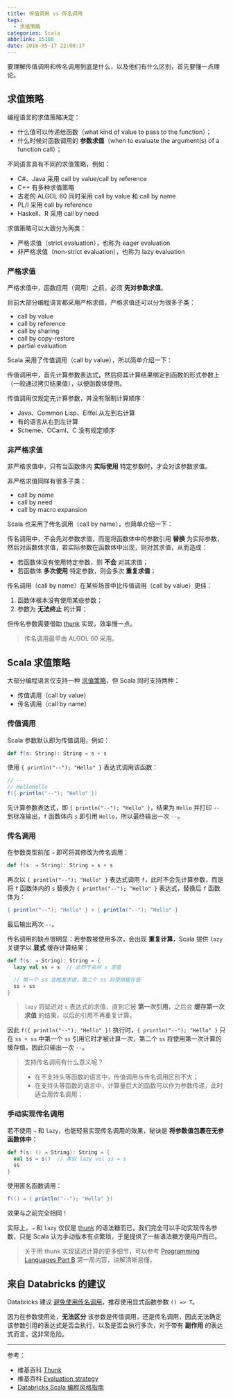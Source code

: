 ```yaml
---
title: 传值调用 vs 传名调用
tags:
  - 求值策略
categories: Scala
abbrlink: 15180
date: 2018-05-17 22:00:17
---
```


要理解传值调用和传名调用到底是什么，以及他们有什么区别，首先要懂一点理论。

## 求值策略

编程语言的求值策略决定：

* 什么值可以传递给函数（what kind of value to pass to the function）；
* 什么时候对函数调用的 **参数求值**（when to evaluate the argument(s) of a function call）；

<!-- more -->

不同语言具有不同的求值策略，例如：

* C#、Java 采用 call by value/call by reference
* C++ 有多种求值策略
* 古老的 ALGOL 60 同时采用 call by value 和 call by name
* PL/I 采用 call by reference
* Haskell、R 采用 call by need

求值策略可以大致分为两类：

* 严格求值（strict evaluation），也称为 eager evaluation
* 非严格求值（non-strict evaluation），也称为 lazy evaluation

### 严格求值

严格求值中，函数应用（调用）之前，必须 **先对参数求值**。

目前大部分编程语言都采用严格求值，严格求值还可以分为很多子类：

* call by value
* call by reference
* call by sharing
* call by copy-restore
* partial evaluation

Scala 采用了传值调用（call by value），所以简单介绍一下：

传值调用中，首先计算参数表达式，然后将其计算结果绑定到函数的形式参数上（一般通过拷贝结果值），以便函数体使用。

传值调用仅规定先计算参数，并没有限制计算顺序：

* Java、Common Lisp、Eiffel 从左到右计算
* 有的语言从右到左计算
* Scheme、OCaml、C 没有规定顺序

### 非严格求值

非严格求值中，只有当函数体内 **实际使用** 特定参数时，才会对该参数求值。

非严格求值同样有很多子类：

* call by name
* call by need
* call by macro expansion

Scala 也采用了传名调用（call by name），也简单介绍一下：

传名调用中，不会先对参数求值，而是将函数体中的参数引用 **替换** 为实际参数，然后对函数体求值，若实际参数在函数体中出现，则对其求值，从而造成：

* 若函数体没有使用特定参数，则 **不会** 对其求值；
* 若函数体 **多次使用** 特定参数，则会多次 **重复求值**；

传名调用（call by name）在某些场景中比传值调用（call by value）更佳：

1. 函数体根本没有使用某些参数；
2. 参数为 **无法终止** 的计算；

但传名参数需要借助 [thunk](https://en.wikipedia.org/wiki/Thunk#Call_by_name) 实现，效率慢一点。

>传名调用最早由 ALGOL 60 采用。

## Scala 求值策略

大部分编程语言仅支持一种 [求值策略](https://en.wikipedia.org/wiki/Evaluation_strategy)，但 Scala 同时支持两种：

* 传值调用（call by value）
* 传名调用（call by name）

### 传值调用

Scala 参数默认即为传值调用，例如：

```Scala
def f(s: String): String = s + s
```

使用 `{ println("--"); "Hello" }` 表达式调用该函数：

```Scala
// --
// HelloHello
f({ println("--"); "Hello" })
```

先计算参数表达式，即 `{ println("--"); "Hello" }`，结果为 `Hello` 并打印 `--` 到标准输出，`f` 函数体内 `s` 即引用 `Hello`，所以最终输出一次 `--`。

### 传名调用

在参数类型前加 `⇒` 即可将其修改为传名调用：

```Scala
def f(s: ⇒ String): String = s + s
```

再次以 `{ println("--"); "Hello" }` 表达式调用 `f`，此时不会先计算参数，而是将 `f` 函数体内的 `s` 替换为 `{ println("--"); "Hello" }` 表达式，替换后 `f` 函数体为：

```Scala
{ println("--"); "Hello" } + { println("--"); "Hello" }
```

最后输出两次 `--`。

传名调用的缺点很明显：若参数被使用多次，会出现 **重复计算**，Scala 提供 `lazy` 关键字以 **显式** 缓存计算结果：

```Scala
def f(s: ⇒ String): String = {
  lazy val ss = s  // 此时不会对 s 求值

  // 第一个 ss 会触发求值，第二个 ss 将使用缓存值
  ss + ss
}
```

>`lazy` 将延迟对 `s` 表达式的求值，直到它被 **第一次引用**，之后会 **缓存第一次求值** 的结果，以后的引用不再重复计算。

因此 `f({ println("--"); "Hello" })` 执行时，`{ println("--"); "Hello" }` 只在 `ss + ss` 中第一个 `ss` 引用它时才被计算一次，第二个 `ss` 将使用第一次计算的缓存值，因此只输出一次 `--`。

>支持传名调用有什么意义呢？
>* 在不支持头等函数的语言中，传值调用与传名调用区别不大；
>* 在支持头等函数的语言中，计算量巨大的函数可以作为参数传递，此时适合用传名调用；

### 手动实现传名调用

若不使用 `⇒` 和 `lazy`，也能轻易实现传名调用的效果，秘诀是 **将参数值包裹在无参函数体中**：

```Scala
def f(s: () ⇒ String): String = {
  val ss = s()  // 类似 lazy val ss = s
  ss
}
```

使用匿名函数调用：

```Scala
f(() ⇒ { println("--"); "Hello" })
```

效果与之前完全相同！

实际上，`⇒` 和 `lazy` 仅仅是 [thunk](https://en.wikipedia.org/wiki/Thunk#Call_by_name) 的语法糖而已，我们完全可以手动实现传名参数，只是 Scala 认为手动版本有点繁琐，于是提供了一些语法糖方便用户而已。

>关于用 thunk 实现延迟计算的更多细节，可以参考 [Programming Languages Part B](https://www.coursera.org/learn/programming-languages-part-b/home/welcome) 第一周内容，讲解清晰易懂。

## 来自 Databricks 的建议

Databricks 建议 [避免使用传名调用](https://github.com/databricks/scala-style-guide/blob/master/README-ZH.md#call_by_name)，推荐使用显式函数参数 `() => T`。

因为在参数使用处，**无法区分** 该参数是传值调用，还是传名调用，因此无法确定该参数引用的表达式是否会执行，以及是否会执行多次，对于带有 **副作用** 的表达式而言，这非常危险。

---

参考：

* 维基百科 [Thunk](https://en.wikipedia.org/wiki/Thunk#Call_by_name)
* 维基百科 [Evaluation strategy](https://en.wikipedia.org/wiki/Evaluation_strategy#Non-strict_evaluation)
* [Databricks Scala 编程风格指南](https://github.com/databricks/scala-style-guide/blob/master/README-ZH.md)